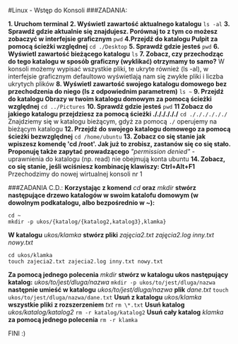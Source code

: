 #Linux - Wstęp do Konsoli
###ZADANIA:

**1. Uruchom terminal**
**2. Wyświetl zawartość aktualnego katalogu**
`ls -al`
**3. Sprawdź gdzie aktualnie się znajdujesz. Porównaj to z tym co możesz zobaczyć w interfejsie graficznym**
`pwd`
**4.Przejdź do katalogu Pulpit za pomocą ścieżki względnej**
`cd ./Desktop`
**5. Sprawdź gdzie jesteś**
`pwd`
**6. Wyświetl zawartość bieżącego katalogu**
`ls`
**7. Zobacz, czy przechodząc do tego katalogu w sposób graficzny (wyklikać) otrzymamy to samo?**
W konsoli możemy wypisać wszystkie pliki, te ukryte również (ls -al), w interfejsie graficznym defaultowo wyświetlają nam się zwykłe pliki i liczba ukrytych plików
**8. Wyświetl zawartość swojego katalogu domowego bez przechodzenia do niego (ls z odpowiednim parametrem)**
`ls ~`
**9. Przejdź do katalogu Obrazy w twoim katalogu domowym za pomocą ścieżki względnej**
`cd ../Pictures`
**10. Sprawdź gdzie jesteś**
`pwd`
**11 Zobacz do jakiego katalogu przejdziesz za pomocą ścieżki ././././././**
`cd ././././././`
Znajdziemy się w katalogu bieżącym, gdyż za pomocą `./` operujemy na bieżącym katalogu
**12. Przejdź do swojego katalogu domowego za pomocą ścieżki bezwzględnej**
`cd /home/ubuntu`
**13. Zobacz co się stanie jak wpiszesz komendę 'cd /root'. Jak już to zrobisz, zastanów się co się stało. Proponuję także zapytać prowadzącego**
*"permission denied"* - uprawnienia do katalogu (np. read) nie obejmują konta ubuntu
**14. Zobacz, co się stanie, jeśli wciśniesz kombinację klawiszy: Ctrl+Alt+F1**
Przechodzimy do nowej wirtualnej konsoli nr 1

###ZADANIA C.D.:
**Korzystając z komend** *cd* **oraz** *mkdir* **stwórz następujące drzewo katalogów w swoim katalofu domowym (w dowolnym podkatalogu, albo bezpośrednio w ~):**
```
cd ~
mkdir -p ukos/{katalog/{katalog2,katalog3},klamka}
```
**W katalogu** *ukos/klamka* **stwórz pliki** *zajęcia2.txt zajęcia2.log inny.txt nowy.txt*
```
cd ukos/klamka
touch zajecia2.txt zajecia2.log inny.txt nowy.txt
```
**Za pomocą jednego polecenia** *mkdir* **stwórz w katalogu ukos następujący katalog:** *ukos/to/jest/dluga/nazwa*
`mkdir -p ukos/to/jest/dluga/nazwa`
**następnie umieść w katalogu** *ukos/to/jest/dluga/nazwa* **plik** *dane.txt*
`touch ukos/to/jest/dluga/nazwa/dane.txt`
**Usuń z katalogu** *ukos/klamka* **wszystkie pliki z rozszerzeniem** *txt*
`rm \*.txt`
**Usuń katalog** *ukos/katalog/katalog2*
`rm -r katalog/katalog2`
**Usuń cały katalog** *klamka* **za pomocą jednego polecenia**
`rm -r klamka`

FINI :)
